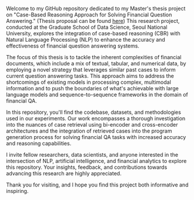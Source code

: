 Welcome to my GitHub repository dedicated to my Master's thesis project on "Case-Based Reasoning Approach for Solving Financial Question Answering." 
(Thesis proposal can be found [here](https://arxiv.org/abs/2405.13044))
This research project, conducted at the Graduate School of Data Science, Seoul National University, explores the integration of case-based reasoning (CBR) with Natural Language Processing (NLP) to enhance the accuracy and effectiveness of financial question answering systems.

The focus of this thesis is to tackle the inherent complexities of financial documents, which include a mix of textual, tabular, and numerical data, by employing a novel strategy that leverages similar past cases to inform current question answering tasks. 
This approach aims to address the shortcomings of existing models in processing complex, multimodal information and to push the boundaries of what's achievable with large language models and sequence-to-sequence frameworks in the domain of financial QA.

In this repository, you'll find the codebase, datasets, and methodologies used in our experiments. 
Our work encompasses a thorough investigation into the nuances of case retrieval using bi-encoder and cross-encoder architectures and the integration of retrieved cases into the program generation process for solving financial QA tasks with increased accuracy and reasoning capabilities.

I invite fellow researchers, data scientists, and anyone interested in the intersection of NLP, artificial intelligence, and financial analytics to explore this repository. 
Your insights, feedback, and contributions towards advancing this research are highly appreciated.

Thank you for visiting, and I hope you find this project both informative and inspiring.
